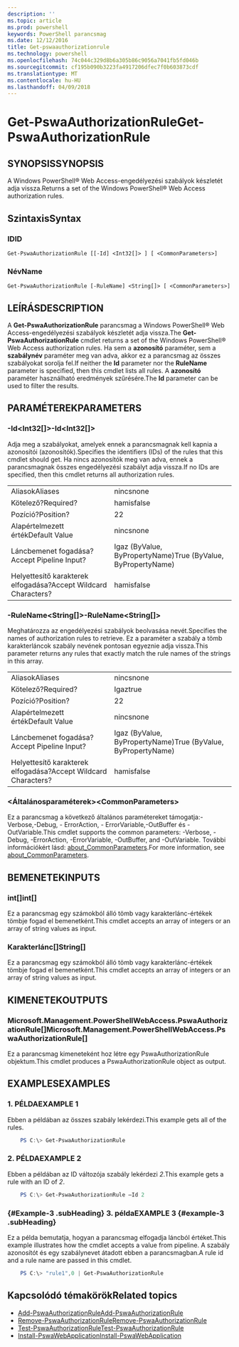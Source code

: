 ```yaml
---
description: ''
ms.topic: article
ms.prod: powershell
keywords: PowerShell parancsmag
ms.date: 12/12/2016
title: Get-pswaauthorizationrule
ms.technology: powershell
ms.openlocfilehash: 74c044c329d8b6a305b86c9056a7041fb5fd046b
ms.sourcegitcommit: cf195b090b3223fa4917206dfec7f0b603873cdf
ms.translationtype: MT
ms.contentlocale: hu-HU
ms.lasthandoff: 04/09/2018
---
```

# <a name="get-pswaauthorizationrule"></a><span data-ttu-id="1e9ad-103">Get-PswaAuthorizationRule</span><span class="sxs-lookup"><span data-stu-id="1e9ad-103">Get-PswaAuthorizationRule</span></span>

## <a name="synopsis"></a><span data-ttu-id="1e9ad-104">SYNOPSIS</span><span class="sxs-lookup"><span data-stu-id="1e9ad-104">SYNOPSIS</span></span>

<span data-ttu-id="1e9ad-105">A Windows PowerShell® Web Access-engedélyezési szabályok készletét adja vissza.</span><span class="sxs-lookup"><span data-stu-id="1e9ad-105">Returns a set of the Windows PowerShell® Web Access authorization rules.</span></span>

## <a name="syntax"></a><span data-ttu-id="1e9ad-106">Szintaxis</span><span class="sxs-lookup"><span data-stu-id="1e9ad-106">Syntax</span></span>

### <a name="id"></a><span data-ttu-id="1e9ad-107">ID</span><span class="sxs-lookup"><span data-stu-id="1e9ad-107">ID</span></span>
```
Get-PswaAuthorizationRule [[-Id] <Int32[]> ] [ <CommonParameters>]
```

### <a name="name"></a><span data-ttu-id="1e9ad-108">Név</span><span class="sxs-lookup"><span data-stu-id="1e9ad-108">Name</span></span>
```
Get-PswaAuthorizationRule [-RuleName] <String[]> [ <CommonParameters>]
```

## <a name="description"></a><span data-ttu-id="1e9ad-109">LEÍRÁS</span><span class="sxs-lookup"><span data-stu-id="1e9ad-109">DESCRIPTION</span></span>

<span data-ttu-id="1e9ad-110">A **Get-PswaAuthorizationRule** parancsmag a Windows PowerShell® Web Access-engedélyezési szabályok készletét adja vissza.</span><span class="sxs-lookup"><span data-stu-id="1e9ad-110">The **Get-PswaAuthorizationRule** cmdlet returns a set of the Windows PowerShell® Web Access authorization rules.</span></span>
<span data-ttu-id="1e9ad-111">Ha sem a **azonosító** paraméter, sem a **szabálynév** paraméter meg van adva, akkor ez a parancsmag az összes szabályokat sorolja fel.</span><span class="sxs-lookup"><span data-stu-id="1e9ad-111">If neither the **Id** parameter nor the **RuleName** parameter is specified, then this cmdlet lists all rules.</span></span> <span data-ttu-id="1e9ad-112">A **azonosító** paraméter használható eredmények szűrésére.</span><span class="sxs-lookup"><span data-stu-id="1e9ad-112">The **Id** parameter can be used to filter the results.</span></span>

## <a name="parameters"></a><span data-ttu-id="1e9ad-113">PARAMÉTEREK</span><span class="sxs-lookup"><span data-stu-id="1e9ad-113">PARAMETERS</span></span>

### <a name="-idltint32gt"></a><span data-ttu-id="1e9ad-114">-Id&lt;Int32\[\]&gt;</span><span class="sxs-lookup"><span data-stu-id="1e9ad-114">-Id&lt;Int32\[\]&gt;</span></span>

<span data-ttu-id="1e9ad-115">Adja meg a szabályokat, amelyek ennek a parancsmagnak kell kapnia a azonosítói (azonosítók).</span><span class="sxs-lookup"><span data-stu-id="1e9ad-115">Specifies the identifiers (IDs) of the rules that this cmdlet should get.</span></span> <span data-ttu-id="1e9ad-116">Ha nincs azonosítók meg van adva, ennek a parancsmagnak összes engedélyezési szabályt adja vissza.</span><span class="sxs-lookup"><span data-stu-id="1e9ad-116">If no IDs are specified, then this cmdlet returns all authorization rules.</span></span>

|||
|-|-|
| <span data-ttu-id="1e9ad-117">Aliasok</span><span class="sxs-lookup"><span data-stu-id="1e9ad-117">Aliases</span></span>                              | <span data-ttu-id="1e9ad-118">nincs</span><span class="sxs-lookup"><span data-stu-id="1e9ad-118">none</span></span>                                 |
| <span data-ttu-id="1e9ad-119">Kötelező?</span><span class="sxs-lookup"><span data-stu-id="1e9ad-119">Required?</span></span>                            | <span data-ttu-id="1e9ad-120">hamis</span><span class="sxs-lookup"><span data-stu-id="1e9ad-120">false</span></span>                                |
| <span data-ttu-id="1e9ad-121">Pozíció?</span><span class="sxs-lookup"><span data-stu-id="1e9ad-121">Position?</span></span>                            | <span data-ttu-id="1e9ad-122">2</span><span class="sxs-lookup"><span data-stu-id="1e9ad-122">2</span></span>                                    |
| <span data-ttu-id="1e9ad-123">Alapértelmezett érték</span><span class="sxs-lookup"><span data-stu-id="1e9ad-123">Default Value</span></span>                        | <span data-ttu-id="1e9ad-124">nincs</span><span class="sxs-lookup"><span data-stu-id="1e9ad-124">none</span></span>                                 |
| <span data-ttu-id="1e9ad-125">Láncbemenet fogadása?</span><span class="sxs-lookup"><span data-stu-id="1e9ad-125">Accept Pipeline Input?</span></span>               | <span data-ttu-id="1e9ad-126">Igaz (ByValue, ByPropertyName)</span><span class="sxs-lookup"><span data-stu-id="1e9ad-126">True (ByValue, ByPropertyName)</span></span>       |
| <span data-ttu-id="1e9ad-127">Helyettesítő karakterek elfogadása?</span><span class="sxs-lookup"><span data-stu-id="1e9ad-127">Accept Wildcard Characters?</span></span>          | <span data-ttu-id="1e9ad-128">hamis</span><span class="sxs-lookup"><span data-stu-id="1e9ad-128">false</span></span>                                |

### <a name="-rulenameltstringgt"></a><span data-ttu-id="1e9ad-129">-RuleName&lt;String\[\]&gt;</span><span class="sxs-lookup"><span data-stu-id="1e9ad-129">-RuleName&lt;String\[\]&gt;</span></span>

<span data-ttu-id="1e9ad-130">Meghatározza az engedélyezési szabályok beolvasása nevét.</span><span class="sxs-lookup"><span data-stu-id="1e9ad-130">Specifies the names of authorization rules to retrieve.</span></span> <span data-ttu-id="1e9ad-131">Ez a paraméter a szabály a tömb karakterláncok szabály nevének pontosan egyeznie adja vissza.</span><span class="sxs-lookup"><span data-stu-id="1e9ad-131">This parameter returns any rules that exactly match the rule names of the strings in this array.</span></span>

|||
|-|-|
| <span data-ttu-id="1e9ad-132">Aliasok</span><span class="sxs-lookup"><span data-stu-id="1e9ad-132">Aliases</span></span>                              | <span data-ttu-id="1e9ad-133">nincs</span><span class="sxs-lookup"><span data-stu-id="1e9ad-133">none</span></span>                                 |
| <span data-ttu-id="1e9ad-134">Kötelező?</span><span class="sxs-lookup"><span data-stu-id="1e9ad-134">Required?</span></span>                            | <span data-ttu-id="1e9ad-135">Igaz</span><span class="sxs-lookup"><span data-stu-id="1e9ad-135">true</span></span>                                 |
| <span data-ttu-id="1e9ad-136">Pozíció?</span><span class="sxs-lookup"><span data-stu-id="1e9ad-136">Position?</span></span>                            | <span data-ttu-id="1e9ad-137">2</span><span class="sxs-lookup"><span data-stu-id="1e9ad-137">2</span></span>                                    |
| <span data-ttu-id="1e9ad-138">Alapértelmezett érték</span><span class="sxs-lookup"><span data-stu-id="1e9ad-138">Default Value</span></span>                        | <span data-ttu-id="1e9ad-139">nincs</span><span class="sxs-lookup"><span data-stu-id="1e9ad-139">none</span></span>                                 |
| <span data-ttu-id="1e9ad-140">Láncbemenet fogadása?</span><span class="sxs-lookup"><span data-stu-id="1e9ad-140">Accept Pipeline Input?</span></span>               | <span data-ttu-id="1e9ad-141">Igaz (ByValue, ByPropertyName)</span><span class="sxs-lookup"><span data-stu-id="1e9ad-141">True (ByValue, ByPropertyName)</span></span>       |
| <span data-ttu-id="1e9ad-142">Helyettesítő karakterek elfogadása?</span><span class="sxs-lookup"><span data-stu-id="1e9ad-142">Accept Wildcard Characters?</span></span>          | <span data-ttu-id="1e9ad-143">hamis</span><span class="sxs-lookup"><span data-stu-id="1e9ad-143">false</span></span>                                |

### <a name="ltcommonparametersgt"></a><span data-ttu-id="1e9ad-144">&lt;Általánosparaméterek&gt;</span><span class="sxs-lookup"><span data-stu-id="1e9ad-144">&lt;CommonParameters&gt;</span></span>

<span data-ttu-id="1e9ad-145">Ez a parancsmag a következő általános paramétereket támogatja:-Verbose,-Debug, - ErrorAction, - ErrorVariable,-OutBuffer és - OutVariable.</span><span class="sxs-lookup"><span data-stu-id="1e9ad-145">This cmdlet supports the common parameters: -Verbose, -Debug, -ErrorAction, -ErrorVariable, -OutBuffer, and -OutVariable.</span></span>
<span data-ttu-id="1e9ad-146">További információkért lásd: [about_CommonParameters](http://go.microsoft.com/fwlink/p/?LinkID=113216).</span><span class="sxs-lookup"><span data-stu-id="1e9ad-146">For more information, see [about_CommonParameters](http://go.microsoft.com/fwlink/p/?LinkID=113216).</span></span>

## <a name="inputs"></a><span data-ttu-id="1e9ad-147">BEMENETEK</span><span class="sxs-lookup"><span data-stu-id="1e9ad-147">INPUTS</span></span>

### <a name="int"></a><span data-ttu-id="1e9ad-148">int\[\]</span><span class="sxs-lookup"><span data-stu-id="1e9ad-148">int\[\]</span></span>

<span data-ttu-id="1e9ad-149">Ez a parancsmag egy számokból álló tömb vagy karakterlánc-értékek tömbje fogad el bemenetként.</span><span class="sxs-lookup"><span data-stu-id="1e9ad-149">This cmdlet accepts an array of integers or an array of string values as input.</span></span>

### <a name="string"></a><span data-ttu-id="1e9ad-150">Karakterlánc\[\]</span><span class="sxs-lookup"><span data-stu-id="1e9ad-150">String\[\]</span></span>

<span data-ttu-id="1e9ad-151">Ez a parancsmag egy számokból álló tömb vagy karakterlánc-értékek tömbje fogad el bemenetként.</span><span class="sxs-lookup"><span data-stu-id="1e9ad-151">This cmdlet accepts an array of integers or an array of string values as input.</span></span>

## <a name="outputs"></a><span data-ttu-id="1e9ad-152">KIMENETEK</span><span class="sxs-lookup"><span data-stu-id="1e9ad-152">OUTPUTS</span></span>

### <a name="microsoftmanagementpowershellwebaccesspswaauthorizationrule"></a><span data-ttu-id="1e9ad-153">Microsoft.Management.PowerShellWebAccess.PswaAuthorizationRule\[\]</span><span class="sxs-lookup"><span data-stu-id="1e9ad-153">Microsoft.Management.PowerShellWebAccess.PswaAuthorizationRule\[\]</span></span>

<span data-ttu-id="1e9ad-154">Ez a parancsmag kimeneteként hoz létre egy PswaAuthorizationRule objektum.</span><span class="sxs-lookup"><span data-stu-id="1e9ad-154">This cmdlet produces a PswaAuthorizationRule object as output.</span></span>


## <a name="examples"></a><span data-ttu-id="1e9ad-155">EXAMPLES</span><span class="sxs-lookup"><span data-stu-id="1e9ad-155">EXAMPLES</span></span>

### <a name="example-1"></a><span data-ttu-id="1e9ad-156">1. PÉLDA</span><span class="sxs-lookup"><span data-stu-id="1e9ad-156">EXAMPLE 1</span></span>

<span data-ttu-id="1e9ad-157">Ebben a példában az összes szabály lekérdezi.</span><span class="sxs-lookup"><span data-stu-id="1e9ad-157">This example gets all of the rules.</span></span>

```PowerShell
    PS C:\> Get-PswaAuthorizationRule
```

### <a name="example-2"></a><span data-ttu-id="1e9ad-158">2. PÉLDA</span><span class="sxs-lookup"><span data-stu-id="1e9ad-158">EXAMPLE 2</span></span>

<span data-ttu-id="1e9ad-159">Ebben a példában az ID változója szabály lekérdezi *2*.</span><span class="sxs-lookup"><span data-stu-id="1e9ad-159">This example gets a rule with an ID of *2*.</span></span>

```PowerShell
    PS C:\> Get-PswaAuthorizationRule –Id 2
```

### <a name="example-3-example-3-subheading"></a><span data-ttu-id="1e9ad-160">{#Example-3 .subHeading} 3. példa</span><span class="sxs-lookup"><span data-stu-id="1e9ad-160">EXAMPLE 3 {#example-3 .subHeading}</span></span>

<span data-ttu-id="1e9ad-161">Ez a példa bemutatja, hogyan a parancsmag elfogadja láncból értéket.</span><span class="sxs-lookup"><span data-stu-id="1e9ad-161">This example illustrates how the cmdlet accepts a value from pipeline.</span></span>
<span data-ttu-id="1e9ad-162">A szabály azonosítót és egy szabálynevet átadott ebben a parancsmagban.</span><span class="sxs-lookup"><span data-stu-id="1e9ad-162">A rule id and a rule name are passed in this cmdlet.</span></span>

```PowerShell
    PS C:\> "rule1",0 | Get-PswaAuthorizationRule
```

## <a name="related-topics"></a><span data-ttu-id="1e9ad-163">Kapcsolódó témakörök</span><span class="sxs-lookup"><span data-stu-id="1e9ad-163">Related topics</span></span>

- [<span data-ttu-id="1e9ad-164">Add-PswaAuthorizationRule</span><span class="sxs-lookup"><span data-stu-id="1e9ad-164">Add-PswaAuthorizationRule</span></span>](add-pswaauthorizationrule.md)
- [<span data-ttu-id="1e9ad-165">Remove-PswaAuthorizationRule</span><span class="sxs-lookup"><span data-stu-id="1e9ad-165">Remove-PswaAuthorizationRule</span></span>](remove-pswaauthorizationrule.md)
- [<span data-ttu-id="1e9ad-166">Test-PswaAuthorizationRule</span><span class="sxs-lookup"><span data-stu-id="1e9ad-166">Test-PswaAuthorizationRule</span></span>](test-pswaauthorizationrule.md)
- [<span data-ttu-id="1e9ad-167">Install-PswaWebApplication</span><span class="sxs-lookup"><span data-stu-id="1e9ad-167">Install-PswaWebApplication</span></span>](install-pswawebapplication.md)